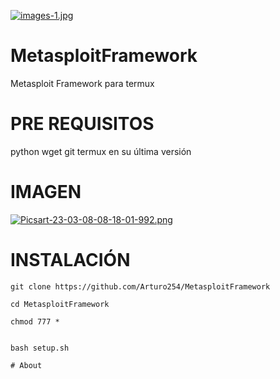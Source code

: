 [![images-1.jpg](https://i.postimg.cc/2yvkmTdP/images-1.jpg)](https://postimg.cc/vxYFtrNz)

# MetasploitFramework
Metasploit Framework para termux  

# PRE REQUISITOS
 python 
wget 
git 
termux en su última versión 


# IMAGEN 

[![Picsart-23-03-08-08-18-01-992.png](https://i.postimg.cc/xCgmSfRw/Picsart-23-03-08-08-18-01-992.png)](https://postimg.cc/dkk32Kg6) 

# INSTALACIÓN 

```
git clone https://github.com/Arturo254/MetasploitFramework 

cd MetasploitFramework 

chmod 777 * 


bash setup.sh

# About 

